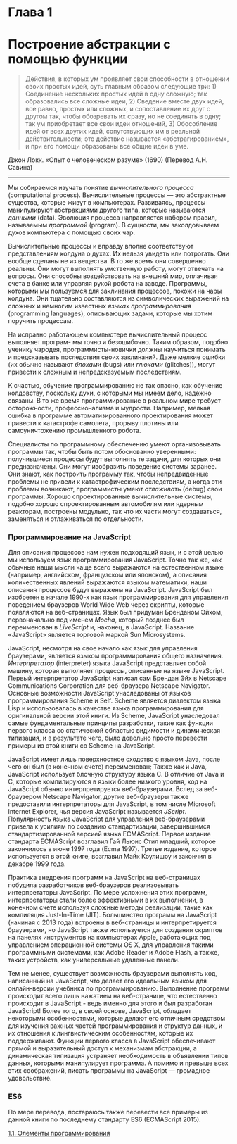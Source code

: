 # Глава 1

# Построение абстракции с помощью функции

>Действия, в которых ум проявляет свои способности в отношении своих простых идей, суть главным образом следующие три: 1) Соединение нескольких простых идей в одну сложную; так образовались все сложные идеи, 2) Сведение вместе двух идей, все равно, простых или сложных, и сопоставление их друг с другом так, чтобы обозревать их сразу, но не соединять в одну; так ум приобретает все свои идеи отношений, 3) Обособление идей от всех других идей, сопутствующих им в реальной действительности; это действие называется «абстрагированием», и при его помощи образованы все общие идеи в уме.

Джон Локк. «Опыт о человеческом разуме» (1690) (Перевод А.Н. Савина)

---

Мы собираемся изучать понятие *вычислительного процесса* (computational process). Вычислительные процессы — это абстрактные существа, которые живут в компьютерах. Развиваясь, процессы манипулируют абстракциями другого типа, которые называются *данными* (data). Эволюция процесса направляется набором правил, называемым *программой* (program). В сущности, мы заколдовываем духов компьютера с помощью своих чар.

Вычислительные процессы и вправду вполне соответствуют представлениям колдуна о духах. Их нельзя увидеть или потрогать. Они вообще сделаны не из вещества. В то же время они совершенно реальны. Они могут выполнять умственную работу, могут отвечать на вопросы. Они способны воздействовать на внешний мир, оплачивая счета в банке или управляя рукой робота на заводе. Программы, которыми мы пользуемся для заклинания процессов, похожи на чары колдуна. Они тщательно составляются из символических выражений на сложных и немногим известных *языках программирования* (programming languages), описывающих задачи, которые мы хотим поручить процессам.

На исправно работающем компьютере вычислительный процесс выполняет програм- мы точно и безошибочно. Таким образом, подобно ученику чародея, программисты-новички должны научиться понимать и предсказывать последствия своих заклинаний. Даже мелкие ошибки (их обычно называют *блохами* (bugs) или *глюками* (glitches)), могут привести к сложным и непредсказуемым последствиям.

К счастью, обучение программированию не так опасно, как обучение колдовству, поскольку духи, с которыми мы имеем дело, надежно связаны. В то же время программирование в реальном мире требует осторожности, профессионализма и мудрости. Например, мелкая ошибка в программе автоматизированного проектирования может привести к катастрофе самолета, прорыву плотины или самоуничтожению промышленного робота.

Специалисты по программному обеспечению умеют организовывать программы так, чтобы быть потом обоснованно уверенными: получившиеся процессы будут выполнять те задачи, для которых они предназначены. Они могут изобразить поведение системы заранее. Они знают, как построить программу так, чтобы непредвиденные проблемы не привели к катастрофическим последствиям, а когда эти проблемы возникают, программисты умеют *отлаживать* (debug) свои программы. Хорошо спроектированные вычислительные системы, подобно хорошо спроектированным автомобилям или ядерным реакторам, построены модульно, так что их части могут создаваться, заменяться и отлаживаться по отдельности.

### Программирование на JavaScript

Для описания процессов нам нужен подходящий язык, и с этой целью мы используем язык программирования JavaScript. Точно так же, как обычные наши мысли чаще всего выражаются на естественном языке (например, английском, французском или японском), а описания количественных явлений выражаются языком математики, наши описания процессов будут выражены на JavaScript. JavaScript был изобретен в начале 1990-х как язык программирования для управления поведением браузеров World Wide Web через скрипты, которые появляются на веб-страницах. Язык был придуман Бренданом Эйхом, первоначально под именем *Mocha*, который позднее был переименован в *LiveScript* и, наконец, в JavaScript. Название «JavaScript» является торговой маркой Sun Microsystems.

JavaScript, несмотря на свое начало как язык для управления браузерами, является языком программирования общего назначения. *Интерпретатор* (interpreter) языка JavaScript представляет собой машину, которая выполняет процессы, описанные на языке JavaScript. Первый интерпретатор JavaScript написал сам Брендан Эйх в Netscape Communications Corporation для веб-браузера Netscape Navigator. Основные возможности JavaScript унаследованы от языков программирования Scheme и Self. Scheme является диалектом языка Lisp и использовалась в качестве языка программирования для оригинальной версии этой книги. Из Scheme, JavaScript унаследовал самые фундаментальные принципы разработки, такие как функции первого класса со статической областью видимости и динамическая типизация, и в результате чего, было довольно просто перевести примеры из этой книги со Scheme на JavaScript.

JavaScript имеет лишь поверхностное сходство с языком Java, после чего он был (в конечном счете) переименован; Также как и Java, JavaScript использует блочную структуру языка C. В отличие от Java и C, которые компилируются в языки более низкого уровня, код на JavaScript обычно интерпретируется веб-браузерами. Вслед за веб-браузером Netscape Navigator, другие веб-браузеры также предоставили интерпретаторы для JavaScript, в том числе Microsoft Internet Explorer, чья версия JavaScript называется *JScript*. Популярность языка JavaScript для управления веб-браузерами привела к усилиям по созданию стандартизации, завершившимся стандартизированной версией языка ECMAScript. Первое издание стандарта ECMAScript возглавил Гай Льюис Стил младший, которое закончилось в июне 1997 года (Ecma 1997). Третье издание, которое используется в этой книге, возглавил Майк Коулишоу и закончил в декабре 1999 года.

Практика внедрения программ на JavaScript на веб-страницах побудила разработчиков веб-браузеров реализовывать интерпретаторы JavaScript. По мере усложнения этих программ, интерпретаторы стали более эффективными в их выполнении, в конечном счете используя сложные методы реализации, такие как компиляция Just-In-Time (JIT). Большинство программ на JavaScript (начиная с 2013 года) встроены в веб-страницы и интерпретируется браузерами, но JavaScript также используется для создания скриптов на панелях инструментов на компьютерах Apple, работающих под управлением операционной системы OS X, для управления такими программными системами, как Adobe Reader и Adobe Flash, а также, таких устройств, как универсальные удаленные панели.

Тем не менее, существует возможность браузерами выполнять код, написанный на JavaScript, что делает его идеальным языком для онлайн-версии учебника по программированию. Выполнение программ происходит всего лишь нажатием на веб-странице, что естественно происходит в JavaScript - ведь именно для этого и был разработан JavaScript! Более того, в своей основе, JavaScript, обладает некоторыми особенностями, которые делают его отличным средством для изучения важных частей программирования и структур данных, и их отношения к лингвистическим особенностям, которые их поддерживают. Функции первого класса в JavaScript обеспечивают прямой и выразительный доступ к механизмам абстракции, а динамическая типизация устраняет необходимость в объявлении типов данных, которыми манипулирует программа. А помимо и превыше всех этих соображений, писать программы на JavaScript — громадное удовольствие.

### ES6

По мере перевода, постараюсь также перевести все примеры из данной книги по последнему стандарту ES6 (ECMAScript 2015).

[1.1. Элементы программирования](ch1-1.md)
